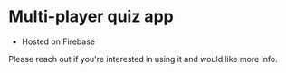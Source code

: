 # Multi-player quiz app

* Hosted on Firebase

Please reach out if you're interested in using it and would like more info.